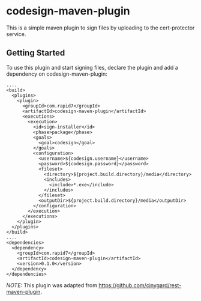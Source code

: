 codesign-maven-plugin
=====================

This is a simple maven plugin to sign files by uploading to the cert-protector service.

## Getting Started

To use this plugin and start signing files, declare the plugin and add a dependency on
codesign-maven-plugin:

```
....
<build>
  <plugins>
    <plugin>
      <groupId>com.rapid7</groupId>
      <artifactId>codesign-maven-plugin</artifactId>
      <executions>
        <execution>
          <id>sign-installer</id>
          <phase>package</phase>
          <goals>
            <goal>codesign</goal>
          </goals>
          <configuration>
            <username>${codesign.username}</username>
            <password>${codesign.password}</password>
            <fileset>
              <directory>${project.build.directory}/media</directory>
              <includes>
                <include>*.exe</include>
              </includes>
            </fileset>
            <outputDir>${project.build.directory}/media</outputDir>
          </configuration>
        </execution>
      </executions>
    </plugin>
  </plugins>
</build>
....
<dependencies>
  <dependency>
    <groupId>com.rapid7</groupId>
    <artifactId>codesign-maven-plugin</artifactId>
    <version>0.1.0</version>
  </dependency>
</dependencies>
```


*NOTE:* This plugin was adapted from https://github.com/cjnygard/rest-maven-plugin.
